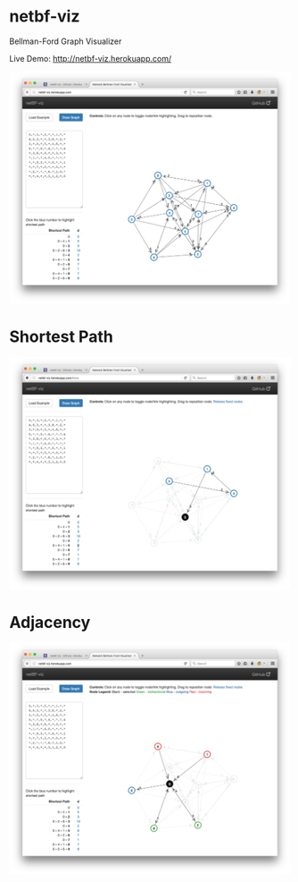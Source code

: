# netbf-viz
Bellman-Ford Graph Visualizer

Live Demo: http://netbf-viz.herokuapp.com/

<img src="public/screenshots/ss_default_interface.png" alt="default_interface" width="512"/>

# Shortest Path
<img src="public/screenshots/ss_shortest_path.png" alt="shortest_path" width="512"/>

# Adjacency
<img src="public/screenshots/ss_adjacency.png" alt="adjacency" width="512"/>
